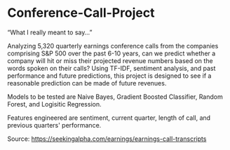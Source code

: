 # Conference-Call-Project

“What I really meant to say…”

Analyzing 5,320 quarterly earnings conference calls from the companies comprising S&P 500 over the past 6-10 years, can we predict whether a company will hit or miss their projected revenue numbers based on the words spoken on their calls? Using TF-IDF, sentiment analysis, and past performance and future predictions, this project is designed to see if a reasonable prediction can be made of future revenues. 

Models to be tested are Naive Bayes, Gradient Boosted Classifier, Random Forest, and Logisitic Regression.

Features engineered are sentiment, current quarter, length of call, and previous quarters' performance.

Source: https://seekingalpha.com/earnings/earnings-call-transcripts

